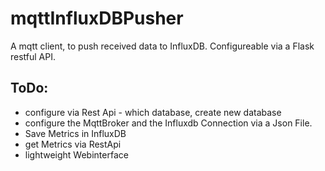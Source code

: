 # mqttInfluxDBPusher
A mqtt client, to push received data to InfluxDB. Configureable via a Flask restful API. 


## ToDo: 
- configure via Rest Api - which database, create new database
- configure the MqttBroker and the Influxdb Connection via a Json File. 
- Save Metrics in InfluxDB
- get Metrics via RestApi
- lightweight Webinterface
